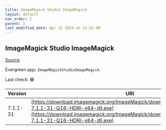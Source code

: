 ```yaml
---
title: ImageMagick Studio ImageMagick
layout: default
nav_order: 2
parent: I
last_modified_date: Apr 22 2024 at 12:32 AM
---
```


## ImageMagick Studio ImageMagick

[Source](https://imagemagick.org/)

Evergreen app: `ImageMagickStudioImageMagick`. 

Last check: 🟢

| Version  | URI                                                                                                                                                                                                                  |
| -------- | -------------------------------------------------------------------------------------------------------------------------------------------------------------------------------------------------------------------- |
| 7.1.1-31 | [https://download.imagemagick.org/ImageMagick/download/binaries/ImageMagick-7.1.1-31-Q16-HDRI-x64-dll.exe](https://download.imagemagick.org/ImageMagick/download/binaries/ImageMagick-7.1.1-31-Q16-HDRI-x64-dll.exe) |

